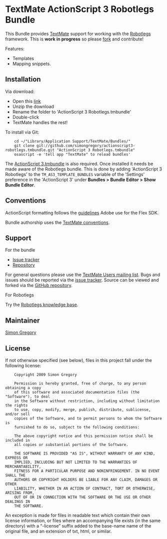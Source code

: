 TextMate ActionScript 3 Robotlegs Bundle
========================================

This Bundle provides [TextMate][tm] support for working with the [Robotlegs][rl]
framework. This is **work in progress** so please [fork][repo] and contribute!

Features:

 * Templates
 * Mapping snippets.

Installation
------------

Via download:

 * Open this [link][as3_rl_bundle_zip]
 * Unzip the download  
 * Rename the folder to 'ActionScript 3 Robotlegs.tmbundle'
 * Double-click  
 * TextMate handles the rest!  

To install via Git:

		cd ~/"Library/Application Support/TextMate/Bundles/"
		git clone git://github.com/simongregory/actionscript3-robotlegs.tmbundle.git "ActionScript 3 Robotlegs.tmbundle"
		osascript -e 'tell app "TextMate" to reload bundles'

The [ActionScript 3.tmbundle][as3_bundle] is also required. Once installed it needs
be made aware of the Robotlegs bundle. This is done by adding 'ActionScript 3 Robotlegs'
to the `TM_AS3_TEMPLATE_BUNDLES` variable of the 'Settings' preference in the
'ActionScript 3' under **Bundles > Bundle Editor > Show Bundle Editor**.

Conventions
-----------

ActionScript formatting follows the [guidelines][fx_conventions] Adobe 
use for the Flex SDK.

Bundle authorship uses the [TextMate conventions][tm_conventions]. 

Support
-------

For the bundle

 * [Issue tracker][issue_tracker]
 * [Repository][repo]

For general questions please use the [TextMate Users mailing list][tm_mailing_list].
Bugs and issues should be reported via the [issue tracker][issue_tracker].
Source can be viewed and forked via the [GitHub repository][repo].

For Robotlegs

Try the [Robotlegs knowledge base][rl_knowledge].

Maintainer
----------

[Simon Gregory][sg_blog]

License
-------

If not otherwise specified (see below), files in this project fall under the following license:

		Copyright 2009 Simon Gregory

		Permission is hereby granted, free of charge, to any person obtaining a copy
		of this software and associated documentation files (the "Software"), to deal
		in the Software without restriction, including without limitation the rights
		to use, copy, modify, merge, publish, distribute, sublicense, and/or sell
		copies of the Software, and to permit persons to whom the Software is
		furnished to do so, subject to the following conditions:

		The above copyright notice and this permission notice shall be included in
		all copies or substantial portions of the Software.

		THE SOFTWARE IS PROVIDED "AS IS", WITHOUT WARRANTY OF ANY KIND, EXPRESS OR
		IMPLIED, INCLUDING BUT NOT LIMITED TO THE WARRANTIES OF MERCHANTABILITY,
		FITNESS FOR A PARTICULAR PURPOSE AND NONINFRINGEMENT. IN NO EVENT SHALL THE
		AUTHORS OR COPYRIGHT HOLDERS BE LIABLE FOR ANY CLAIM, DAMAGES OR OTHER
		LIABILITY, WHETHER IN AN ACTION OF CONTRACT, TORT OR OTHERWISE, ARISING FROM,
		OUT OF OR IN CONNECTION WITH THE SOFTWARE OR THE USE OR OTHER DEALINGS IN
		THE SOFTWARE.

An exception is made for files in readable text which contain their own license 
information, or files where an accompanying file exists (in the same directory) 
with a “-license” suffix added to the base-name name of the original file, and
an extension of txt, html, or similar.

[rl]: http://robotlegs.org
[tm]: http://macromates.com
[as3_bundle]: http://github.com/simongregory/actionscript3-tmbundle/tree/master
[as3_rl_bundle_zip]: http://github.com/simongregory/actionscript3-robotlegs.tmbundle/zipball/master
[issue_tracker]: http://github.com/simongregory/actionscript3-robotlegs.tmbundle/issues
[repo]: http://github.com/simongregory/actionscript3-robotlegs.tmbundle/
[sg_blog]: http://blog.simonregory.com
[tm_conventions]: http://svn.textmate.org/trunk/Conventions.txt
[tm_env_vars]: http://manual.macromates.com/en/environment_variables
[tm_mailing_list]: http://lists.macromates.com/listinfo/textmate
[fx_conventions]: http://opensource.adobe.com/wiki/display/flexsdk/Coding+Conventions
[rl_knowledge]: http://knowledge.robotlegs.org/

[adobe_flash]: http://www.adobe.com/products/flashplayer/
[adobe_flash_tool]: http://www.adobe.com/products/flash/
